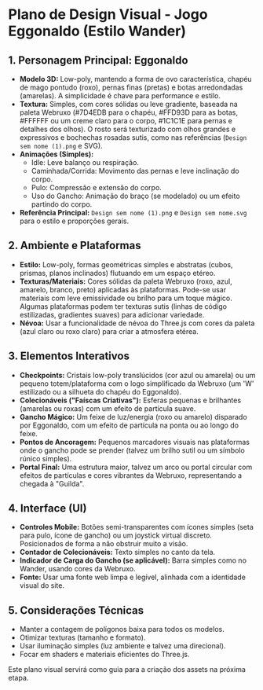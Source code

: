 # Plano de Design Visual - Jogo Eggonaldo (Estilo Wander)

## 1. Personagem Principal: Eggonaldo

*   **Modelo 3D:** Low-poly, mantendo a forma de ovo característica, chapéu de mago pontudo (roxo), pernas finas (pretas) e botas arredondadas (amarelas). A simplicidade é chave para performance e estilo.
*   **Textura:** Simples, com cores sólidas ou leve gradiente, baseada na paleta Webruxo (#7D4EDB para o chapéu, #FFD93D para as botas, #FFFFFF ou um creme claro para o corpo, #1C1C1E para pernas e detalhes dos olhos). O rosto será texturizado com olhos grandes e expressivos e bochechas rosadas sutis, como nas referências (`Design sem nome (1).png` e SVG).
*   **Animações (Simples):**
    *   Idle: Leve balanço ou respiração.
    *   Caminhada/Corrida: Movimento das pernas e leve inclinação do corpo.
    *   Pulo: Compressão e extensão do corpo.
    *   Uso do Gancho: Animação do braço (se modelado) ou um efeito partindo do corpo.
*   **Referência Principal:** `Design sem nome (1).png` e `Design sem nome.svg` para o estilo e proporções gerais.

## 2. Ambiente e Plataformas

*   **Estilo:** Low-poly, formas geométricas simples e abstratas (cubos, prismas, planos inclinados) flutuando em um espaço etéreo.
*   **Texturas/Materiais:** Cores sólidas da paleta Webruxo (roxo, azul, amarelo, branco, preto) aplicadas às plataformas. Pode-se usar materiais com leve emissividade ou brilho para um toque mágico. Algumas plataformas podem ter texturas sutis (linhas de código estilizadas, gradientes suaves) para adicionar variedade.
*   **Névoa:** Usar a funcionalidade de névoa do Three.js com cores da paleta (azul claro ou roxo claro) para criar a atmosfera etérea.

## 3. Elementos Interativos

*   **Checkpoints:** Cristais low-poly translúcidos (cor azul ou amarela) ou um pequeno totem/plataforma com o logo simplificado da Webruxo (um 'W' estilizado ou a silhueta do chapéu do Eggonaldo).
*   **Colecionáveis ("Faíscas Criativas"):** Esferas pequenas e brilhantes (amarelas ou roxas) com um efeito de partícula suave.
*   **Gancho Mágico:** Um feixe de luz/energia (roxo ou amarelo) disparado por Eggonaldo, com um efeito de partícula na ponta ou ao longo do feixe.
*   **Pontos de Ancoragem:** Pequenos marcadores visuais nas plataformas onde o gancho pode se prender (talvez um brilho sutil ou um símbolo rúnico simples).
*   **Portal Final:** Uma estrutura maior, talvez um arco ou portal circular com efeitos de partículas e cores vibrantes da Webruxo, representando a chegada à "Guilda".

## 4. Interface (UI)

*   **Controles Mobile:** Botões semi-transparentes com ícones simples (seta para pulo, ícone de gancho) ou um joystick virtual discreto. Posicionados de forma a não obstruir muito a visão.
*   **Contador de Colecionáveis:** Texto simples no canto da tela.
*   **Indicador de Carga do Gancho (se aplicável):** Barra simples como no Wander, usando cores da Webruxo.
*   **Fonte:** Usar uma fonte web limpa e legível, alinhada com a identidade visual do site.

## 5. Considerações Técnicas

*   Manter a contagem de polígonos baixa para todos os modelos.
*   Otimizar texturas (tamanho e formato).
*   Usar iluminação simples (luz ambiente e talvez uma direcional).
*   Focar em shaders e materiais eficientes do Three.js.

Este plano visual servirá como guia para a criação dos assets na próxima etapa.
